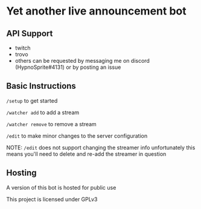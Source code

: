 # Yet another live announcement bot

## API Support
- twitch
- trovo
- others can be requested by messaging me on discord (HypnoSprite#4131) or by posting an issue

## Basic Instructions
```/setup``` to get started

```/watcher add``` to add a stream

```/watcher remove``` to remove a stream

```/edit``` to make minor changes to the server configuration

NOTE: ```/edit``` does not support changing the streamer info
  unfortunately this means you'll need to delete and re-add the streamer in question

## Hosting

A version of this bot is hosted for public use  

This project is licensed under GPLv3
